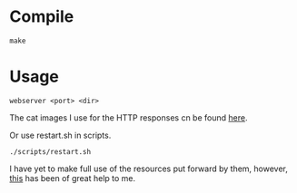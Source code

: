# Compile
    make

# Usage
    webserver <port> <dir>

The cat images I use for the HTTP responses cn be found [here](https://http.cat).

Or use restart.sh in scripts.
```
./scripts/restart.sh
```

I have yet to make full use of the resources put forward by them, however, [this](https://github.com/AmyShackles/Web-Server-in-C) has been of great help to me. 
